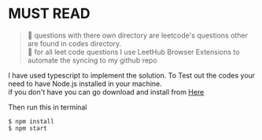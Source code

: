# MUST READ

>:rocket: questions with there own directory are leetcode's questions other are found in codes directory.<br>
>:rocket: for all leet code questions I use LeetHub Browser Extensions to automate the syncing to my github repo

I have used typescript to implement the solution.
To Test out the codes your need to have Node.js installed in your machine.<br>if you don't have you can go download and install from [Here](https://nodejs.org/en/download/)

Then run this in terminal
```
$ npm install
$ npm start
```
